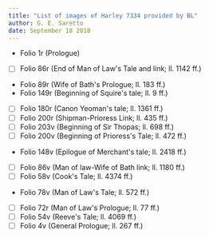```yaml
---
title: "List of images of Harley 7334 provided by BL"
author: G. E. Saretto
date: September 18 2018
---
```


- Folio 1r (Prologue)
- [ ] Folio 86r (End of Man of Law's Tale and link; ll. 1142 ff.)
- Folio 89r (Wife of Bath's Prologue; ll. 183 ff.)
- Folio 149r (Beginning of Squire's tale; ll. 9 ff.)
- [ ] Folio 180r (Canon Yeoman's tale; ll. 1361 ff.)
- [ ] Folio 200r (Shipman-Prioress Link; ll. 435 ff.)
- [ ] Folio 203v (Beginning of Sir Thopas; ll. 698 ff.)
- [ ] Folio 200v (Beginning of Prioress's Tale; ll. 472 ff.)
- Folio 148v (Epilogue of Merchant's tale; ll. 2418 ff.)
- [ ] Folio 86v (Man of law-Wife of Bath link; ll. 1180 ff.)
- [ ] Folio 58v (Cook's Tale; ll. 4374 ff.)
- Folio 78v (Man of Law's Tale; ll. 572 ff.)
- [ ] Folio 72r (Man of Law's Prologue; ll. 77 ff.)
- [ ] Folio 54v (Reeve's Tale; ll. 4069 ff.)
- [ ] Folio 4v (General Prologue; ll. 267 ff.)
